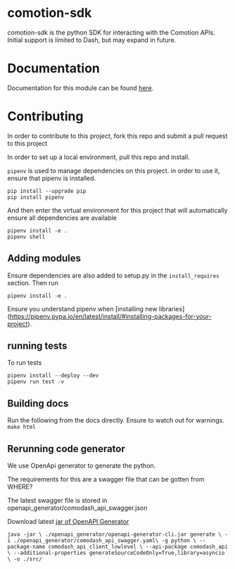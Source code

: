 # comotion-sdk

comotion-sdk is the python SDK for interacting with the Comotion APIs.  Initial support is limited to Dash, but may expand in future.


# Documentation

Documentation for this module can be found [here](https://comotionlabs.github.io/comotion-sdk/).

# Contributing

In order to contribute to this project, fork this repo and submit a pull request to this project

In order to set up a local environment, pull this repo and install.

`pipenv` is used to manage dependencies on this project. in order to use it, ensure that pipenv is installed.

```
pip install --upgrade pip
pip install pipenv
```

And then enter the virtual environment for this project that will automatically ensure all dependencies are available

```
pipenv install -e .
pipenv shell
```

## Adding modules


Ensure dependencies are also added to setup.py in the `install_requires` section.  Then run

```
pipenv install -e .
```

Ensure you understand pipenv when [installing new libraries] (https://pipenv.pypa.io/en/latest/install/#installing-packages-for-your-project).


## running tests

To run tests
```
pipenv install --deploy --dev
pipenv run test -v
```


## Building docs

Run the following from the docs directly. Ensure to watch out for warnings.
`
make html
`
## Rerunning code generator

We use OpenApi generator to generate the python.

The requirements for this are a swagger file that can be gotten from WHERE?

The latest swagger file is stored in openapi_generator/comodash_api_swagger.json

Download latest [jar of OpenAPI Generator](https://github.com/OpenAPITools/openapi-generator#13---download-jar)

`
java -jar \
./openapi_generator/openapi-generator-cli.jar generate \
  -i ./openapi_generator/comodash_api_swagger.yaml\
  -g python \
  --package-name comodash_api_client_lowlevel \
  --api-package comodash_api \
  --additional-properties generateSourceCodeOnly=True,library=asyncio \
  -o ./src/
`
